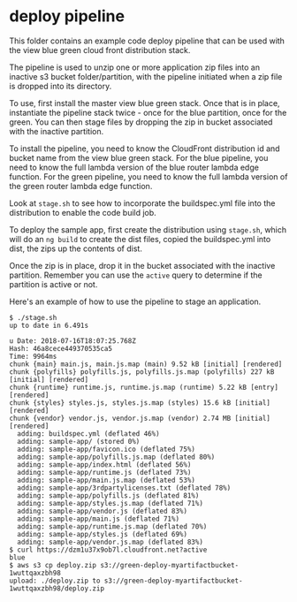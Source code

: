 # deploy pipeline

This folder contains an example code deploy pipeline that can be used with the view blue green cloud front distribution stack.

The pipeline is used to unzip one or more application zip files into an inactive s3 bucket folder/partition, with the pipeline initiated when a zip file is dropped into its directory.

To use, first install the master view blue green stack. Once that is in place, instantiate the pipeline stack twice - once for the blue partition, once for the green. You can then stage files by dropping the zip in bucket associated with the inactive partition.

To install the pipeline, you need to know the CloudFront distribution id and bucket name from the view blue green stack. For the blue pipeline, you need to know the full lambda version of the blue router lambda edge function. For the green pipeline, you need to know the full lambda version of the green router lambda edge function.

Look at `stage.sh` to see how to incorporate the buildspec.yml file into the distribution to enable the code build job.

To deploy the sample app, first create the distribution using `stage.sh`, which will do an `ng build` to create the dist files, copied the buildspec.yml into dist, the zips up the contents of dist.

Once the zip is in place, drop it in the bucket associated with the inactive partition. Remember you can use the `active` query to determine if the partition is active or not. 

Here's an example of how to use the pipeline to stage an application.

```console
$ ./stage.sh 
up to date in 6.491s
                                                                              u Date: 2018-07-16T18:07:25.768Z
Hash: 46a8cece449370535ca5
Time: 9964ms
chunk {main} main.js, main.js.map (main) 9.52 kB [initial] [rendered]
chunk {polyfills} polyfills.js, polyfills.js.map (polyfills) 227 kB [initial] [rendered]
chunk {runtime} runtime.js, runtime.js.map (runtime) 5.22 kB [entry] [rendered]
chunk {styles} styles.js, styles.js.map (styles) 15.6 kB [initial] [rendered]
chunk {vendor} vendor.js, vendor.js.map (vendor) 2.74 MB [initial] [rendered]
  adding: buildspec.yml (deflated 46%)
  adding: sample-app/ (stored 0%)
  adding: sample-app/favicon.ico (deflated 75%)
  adding: sample-app/polyfills.js.map (deflated 80%)
  adding: sample-app/index.html (deflated 56%)
  adding: sample-app/runtime.js (deflated 73%)
  adding: sample-app/main.js.map (deflated 53%)
  adding: sample-app/3rdpartylicenses.txt (deflated 78%)
  adding: sample-app/polyfills.js (deflated 81%)
  adding: sample-app/styles.js.map (deflated 71%)
  adding: sample-app/vendor.js (deflated 83%)
  adding: sample-app/main.js (deflated 71%)
  adding: sample-app/runtime.js.map (deflated 70%)
  adding: sample-app/styles.js (deflated 69%)
  adding: sample-app/vendor.js.map (deflated 83%)
$ curl https://dzm1u37x9ob7l.cloudfront.net?active
blue
$ aws s3 cp deploy.zip s3://green-deploy-myartifactbucket-1wuttqaxzbh98
upload: ./deploy.zip to s3://green-deploy-myartifactbucket-1wuttqaxzbh98/deploy.zip
```